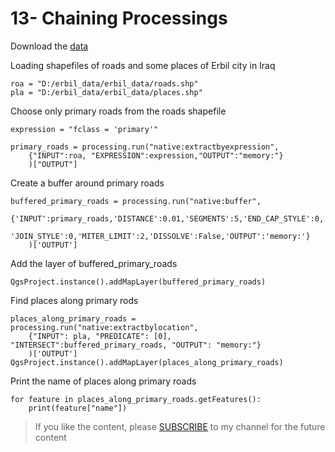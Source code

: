 # 13- Chaining Processings

Download the  [data](https://github.com/Azad77/Python_qgis/blob/main/Data/places%26roads.zip) 

Loading shapefiles of roads and some places of Erbil city in Iraq
```
roa = "D:/erbil_data/erbil_data/roads.shp"
pla = "D:/erbil_data/erbil_data/places.shp"
```
Choose only primary roads from the roads shapefile

```
expression = "fclass = 'primary'"

primary_roads = processing.run("native:extractbyexpression",
	{"INPUT":roa, "EXPRESSION":expression,"OUTPUT":"memory:"}
	)["OUTPUT"]
```

Create a buffer around primary roads

```
buffered_primary_roads = processing.run("native:buffer",
    {'INPUT':primary_roads,'DISTANCE':0.01,'SEGMENTS':5,'END_CAP_STYLE':0,
    'JOIN_STYLE':0,'MITER_LIMIT':2,'DISSOLVE':False,'OUTPUT':'memory:'}
    )['OUTPUT']
```
Add the layer of buffered_primary_roads

```
QgsProject.instance().addMapLayer(buffered_primary_roads)
```
Find places along primary rods

```
places_along_primary_roads = processing.run("native:extractbylocation",
	{"INPUT": pla, "PREDICATE": [0], "INTERSECT":buffered_primary_roads, "OUTPUT": "memory:"}
	)['OUTPUT']
QgsProject.instance().addMapLayer(places_along_primary_roads)
```

Print the name of places along primary roads

```
for feature in places_along_primary_roads.getFeatures():
    print(feature["name"])
```

<blockquote>
<p>If you like the content, please <a target="_blank" href="https://www.youtube.com/channel/UCpbWlHEqBSnJb6i4UemXQpA?sub_confirmation=1">SUBSCRIBE</a> to my channel for the future content</p>
</blockquote>